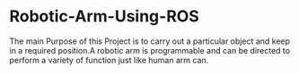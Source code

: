 # Robotic-Arm-Using-ROS

The main Purpose of this Project is to carry out a particular object and keep in a required position.A robotic arm is programmable and can be directed to perform a variety of function just like human arm can.
